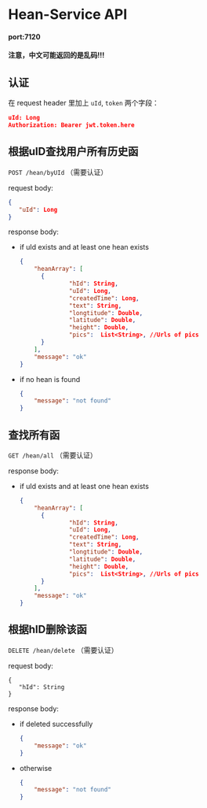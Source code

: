 # Hean-Service API
#### port:7120
**注意，中文可能返回的是乱码!!!**

## 认证

在 request header 里加上 `uId`, `token` 两个字段：

```json
uId: Long
Authorization: Bearer jwt.token.here
```

## 根据uID查找用户所有历史函

`POST /hean/byUId` （需要认证）

request body:


 ```json
{
    "uId": Long
}
 ```
response body:

+ if uId exists and at least one hean exists

  ```json
  {
      "heanArray": [
      	{
         		"hId": String,
         		"uId": Long,
         		"createdTime": Long,
         		"text": String,
         		"longtitude": Double,
         		"latitude": Double,
         		"height": Double,
         		"pics":  List<String>, //Urls of pics
      	}
      ],
      "message": "ok"     
  }
  ```

+ if no hean is found

  ```json
  {
      "message": "not found"
  }
  ```

## 查找所有函

`GET /hean/all` （需要认证）

response body:

+ if uId exists and at least one hean exists

  ```json
  {
      "heanArray": [
      	{
         		"hId": String,
         		"uId": Long,
         		"createdTime": Long,
         		"text": String,
         		"longtitude": Double,
         		"latitude": Double,
         		"height": Double,
         		"pics":  List<String>, //Urls of pics
      	}
      ],
      "message": "ok"     
  }
  ```

## 根据hID删除该函

`DELETE /hean/delete` （需要认证）

request body:


 ```
{
    "hId": String
}
 ```
response body:

+ if deleted successfully

  ```json
  {
      "message": "ok"
  }
  ```

+ otherwise

  ```json
  {
      "message": "not found"
  }
  ```

